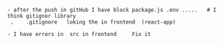     - after the push in gitHub I have block package.js .env .....   # I think gitignor library
     .    .gitignore   loking the in frontend  (react-app)

    - I have errors in  src in frontend     Fix it

